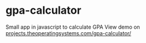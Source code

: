 # gpa-calculator
Small app in javascript to calculate GPA
View demo on [projects.theoperatingsystems.com/gpa-calculator/](https://projects.theoperatingsystems.com/gpa-calculator/)
